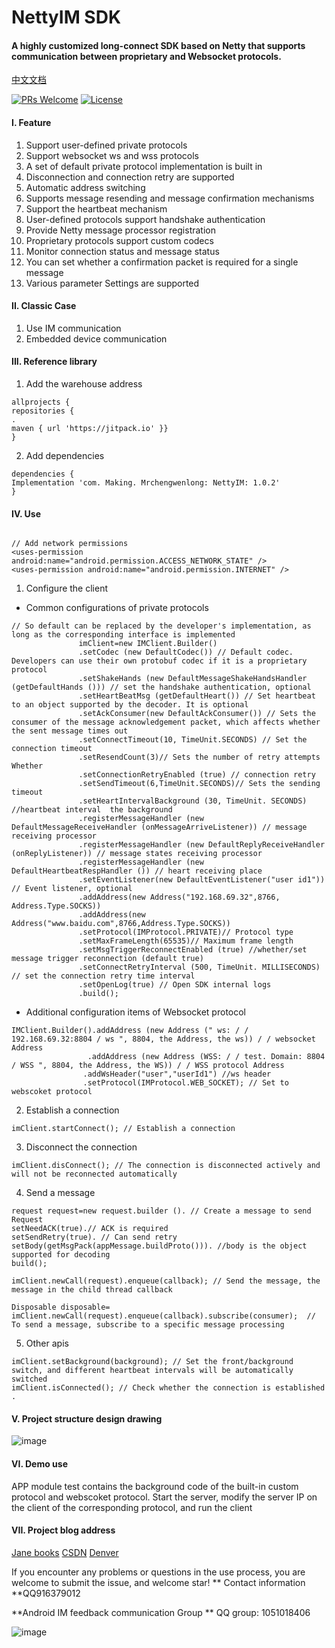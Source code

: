 # NettyIM SDK
#### A highly customized long-connect SDK based on Netty that supports communication between proprietary and Websocket protocols.



 [中文文档](https://github.com/CWTakiku/NettyIM/blob/master/README_CN.md)

[![PRs Welcome](https://img.shields.io/badge/PRs-welcome-brightgreen.svg)](https://github.com/CWTakiku/NettyIM/pulls)      [![License](https://img.shields.io/badge/license-MIT-blue.svg)](https://github.com/CWTakiku/NettyIM/blob/master/LICENSE)

#### I. Feature

1. Support user-defined private protocols
2. Support websocket ws and wss protocols
3. A set of default private protocol implementation is built in
4. Disconnection and connection retry are supported
5. Automatic address switching
6. Supports message resending and message confirmation mechanisms
7. Support the heartbeat mechanism
8. User-defined protocols support handshake authentication
9. Provide Netty message processor registration
10. Proprietary protocols support custom codecs
11. Monitor connection status and message status
12. You can set whether a confirmation packet is required for a single message
13. Various parameter Settings are supported

#### II.  Classic Case
1. Use IM communication
2. Embedded device communication
#### III. Reference library
1. Add the warehouse address
```
allprojects {
repositories {
.
maven { url 'https://jitpack.io' }}
}
 ```
2. Add dependencies
 ```
dependencies {
Implementation 'com. Making. Mrchengwenlong: NettyIM: 1.0.2'
}
 ```
#### IV. Use

 ```

// Add network permissions
<uses-permission android:name="android.permission.ACCESS_NETWORK_STATE" />
<uses-permission android:name="android.permission.INTERNET" />

 ```
1. Configure the client
- Common configurations of private protocols

 ```
// So default can be replaced by the developer's implementation, as long as the corresponding interface is implemented
                imClient=new IMClient.Builder()
                .setCodec (new DefaultCodec()) // Default codec. Developers can use their own protobuf codec if it is a proprietary protocol
                .setShakeHands (new DefaultMessageShakeHandsHandler (getDefaultHands ())) // set the handshake authentication, optional
                .setHeartBeatMsg (getDefaultHeart()) // Set heartbeat to an object supported by the decoder. It is optional
                .setAckConsumer(new DefaultAckConsumer()) // Sets the consumer of the message acknowledgement packet, which affects whether the sent message times out
                .setConnectTimeout(10, TimeUnit.SECONDS) // Set the connection timeout
                .setResendCount(3)// Sets the number of retry attempts Whether
                .setConnectionRetryEnabled (true) // connection retry
                .setSendTimeout(6,TimeUnit.SECONDS)// Sets the sending timeout
                .setHeartIntervalBackground (30, TimeUnit. SECONDS) //heartbeat interval  the background
                .registerMessageHandler (new DefaultMessageReceiveHandler (onMessageArriveListener)) // message receiving processor
                .registerMessageHandler (new DefaultReplyReceiveHandler (onReplyListener)) // message states receiving processor
                .registerMessageHandler (new DefaultHeartbeatRespHandler ()) // heart receiving place
                .setEventListener(new DefaultEventListener("user id1")) // Event listener, optional
                .addAddress(new Address("192.168.69.32",8766, Address.Type.SOCKS))
                .addAddress(new Address("www.baidu.com",8766,Address.Type.SOCKS))
                .setProtocol(IMProtocol.PRIVATE)// Protocol type
                .setMaxFrameLength(65535)// Maximum frame length
                .setMsgTriggerReconnectEnabled (true) //whether/set message trigger reconnection (default true)
                .setConnectRetryInterval (500, TimeUnit. MILLISECONDS) // set the connection retry time interval
                .setOpenLog(true) // Open SDK internal logs
                .build();
 ```

- Additional configuration items of Websocket protocol

 ```
IMClient.Builder().addAddress (new Address (" ws: / / 192.168.69.32:8804 / ws ", 8804, the Address, the ws)) / / websocket Address
                  .addAddress (new Address (WSS: / / test. Domain: 8804 / WSS ", 8804, the Address, the WS)) / / WSS protocol Address
                 .addWsHeader("user","userId1") //ws header
                 .setProtocol(IMProtocol.WEB_SOCKET); // Set to webscoket protocol
 ```
2. Establish a connection
 ```
imClient.startConnect(); // Establish a connection
 ```
3. Disconnect the connection
 ```
imClient.disConnect(); // The connection is disconnected actively and will not be reconnected automatically
 ```
4. Send a message
 ```
request request=new request.builder (). // Create a message to send Request
setNeedACK(true).// ACK is required
setSendRetry(true). // Can send retry
setBody(getMsgPack(appMessage.buildProto())). //body is the object supported for decoding
build();
 ```
 ```
imClient.newCall(request).enqueue(callback); // Send the message, the message in the child thread callback
 ```
 ```
Disposable disposable=   imClient.newCall(request).enqueue(callback).subscribe(consumer);  // To send a message, subscribe to a specific message processing
 ```
5. Other apis
 ```
imClient.setBackground(background); // Set the front/background switch, and different heartbeat intervals will be automatically switched
imClient.isConnected(); // Check whether the connection is established
.
 ```

#### V. Project structure design drawing
![image](https://github.com/mrchengwenlong/NettyIM/blob/master/IMPic.png)

#### VI. Demo use
APP module test contains the background code of the built-in custom protocol and webscoket protocol. Start the server, modify the server IP on the client of the corresponding protocol, and run the client

#### VII. Project blog address
[Jane books](https://www.jianshu.com/p/5b01f4d6e4f4) 
[CSDN](https://blog.csdn.net/smile__dream/article/details/105681018) 
[Denver](https://juejin.im/post/5ea569aaf265da47e34c19ed)


If you encounter any problems or questions in the use process, you are welcome to submit the issue, and welcome star!
** Contact information **QQ916379012

**Android IM feedback communication Group **
QQ group: 1051018406

![image](https://github.com/mrchengwenlong/NettyIM/blob/master/50327b1d735eb106d6c94f40edfbbc7.jpg)
